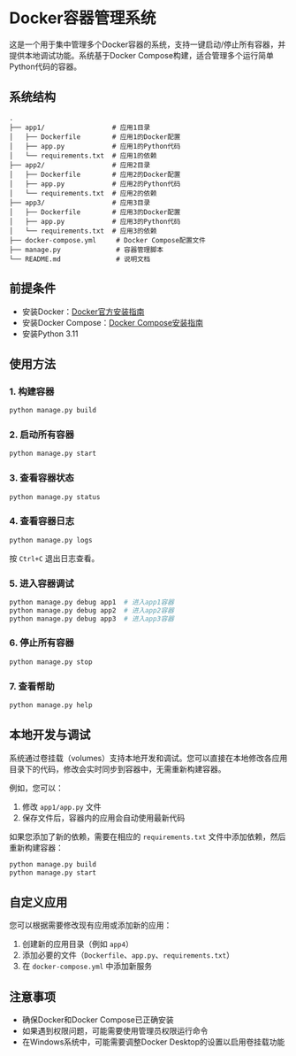 # Docker容器管理系统

这是一个用于集中管理多个Docker容器的系统，支持一键启动/停止所有容器，并提供本地调试功能。系统基于Docker Compose构建，适合管理多个运行简单Python代码的容器。

## 系统结构

```
.
├── app1/                 # 应用1目录
│   ├── Dockerfile        # 应用1的Docker配置
│   ├── app.py            # 应用1的Python代码
│   └── requirements.txt  # 应用1的依赖
├── app2/                 # 应用2目录
│   ├── Dockerfile        # 应用2的Docker配置
│   ├── app.py            # 应用2的Python代码
│   └── requirements.txt  # 应用2的依赖
├── app3/                 # 应用3目录
│   ├── Dockerfile        # 应用3的Docker配置
│   ├── app.py            # 应用3的Python代码
│   └── requirements.txt  # 应用3的依赖
├── docker-compose.yml     # Docker Compose配置文件
├── manage.py              # 容器管理脚本
└── README.md              # 说明文档
```

## 前提条件

- 安装Docker：[Docker官方安装指南](https://docs.docker.com/get-docker/)
- 安装Docker Compose：[Docker Compose安装指南](https://docs.docker.com/compose/install/)
- 安装Python 3.11

## 使用方法

### 1. 构建容器

```bash
python manage.py build
```

### 2. 启动所有容器

```bash
python manage.py start
```

### 3. 查看容器状态

```bash
python manage.py status
```

### 4. 查看容器日志

```bash
python manage.py logs
```

按 `Ctrl+C` 退出日志查看。

### 5. 进入容器调试

```bash
python manage.py debug app1  # 进入app1容器
python manage.py debug app2  # 进入app2容器
python manage.py debug app3  # 进入app3容器
```

### 6. 停止所有容器

```bash
python manage.py stop
```

### 7. 查看帮助

```bash
python manage.py help
```

## 本地开发与调试

系统通过卷挂载（volumes）支持本地开发和调试。您可以直接在本地修改各应用目录下的代码，修改会实时同步到容器中，无需重新构建容器。

例如，您可以：

1. 修改 `app1/app.py` 文件
2. 保存文件后，容器内的应用会自动使用最新代码

如果您添加了新的依赖，需要在相应的 `requirements.txt` 文件中添加依赖，然后重新构建容器：

```bash
python manage.py build
python manage.py start
```

## 自定义应用

您可以根据需要修改现有应用或添加新的应用：

1. 创建新的应用目录（例如 `app4`）
2. 添加必要的文件（`Dockerfile`、`app.py`、`requirements.txt`）
3. 在 `docker-compose.yml` 中添加新服务

## 注意事项

- 确保Docker和Docker Compose已正确安装
- 如果遇到权限问题，可能需要使用管理员权限运行命令
- 在Windows系统中，可能需要调整Docker Desktop的设置以启用卷挂载功能
